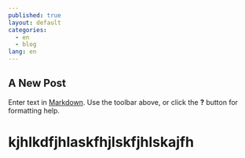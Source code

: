 ```yaml
---
published: true
layout: default
categories: 
  - en
  - blog
lang: en
---
```


## A New Post

Enter text in [Markdown](http://daringfireball.net/projects/markdown/). Use the toolbar above, or click the **?** button for formatting help.

# kjhlkdfjhlaskfhjlskfjhlskajfh